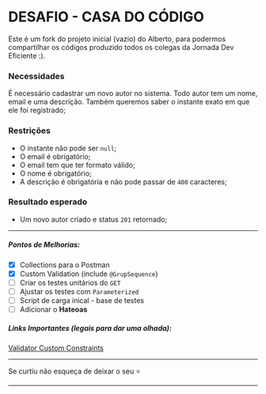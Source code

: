 # DESAFIO - CASA DO CÓDIGO

Este é um fork do projeto inicial (vazio) do Alberto, para podermos compartilhar os códigos produzido todos os colegas da Jornada Dev Eficiente :).

### Necessidades

É necessário cadastrar um novo autor no sistema. Todo autor tem um nome, email e uma descrição. Também queremos saber o instante exato em que ele foi registrado;

### Restrições
-   O instante não pode ser `null`;
-   O email é obrigatório;
-   O email tem que ter formato válido;
-   O nome é obrigatório;
-   A descrição é obrigatória e não pode passar de `400` caracteres;

### Resultado esperado
-   Um novo autor criado e status `201` retornado;


---
##### Pontos de Melhorias:

 - [x] Collections para o Postman
 - [x] Custom Validation (include `@GrupSequence`)
 - [ ] Criar os testes unitários do `GET`  
 - [ ] Ajustar os testes com `Parameterized`
 - [ ] Script de carga inical - base de testes
 - [ ] Adicionar o **Hateoas**

##### Links Importantes (legais para dar uma olhada):

[Validator Custom Constraints](https://docs.jboss.org/hibernate/validator/4.1/reference/en-US/html/validator-customconstraints.html#validator-customconstraints-compound)

---

Se curtiu não esqueça de deixar o seu :star:

---
